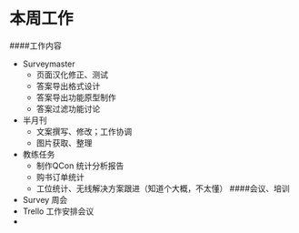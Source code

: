 本周工作
==
####工作内容
- Surveymaster 
   - 页面汉化修正、测试
   - 答案导出格式设计
   - 答案导出功能原型制作
   - 答案过滤功能讨论
- 半月刊
   - 文案撰写、修改；工作协调
   - 图片获取、整理
- 教练任务
   - 制作QCon 统计分析报告
   - 购书订单统计
   - 工位统计、无线解决方案跟进（知道个大概，不太懂）
####会议、培训
- Survey 周会
- Trello 工作安排会议
- 
